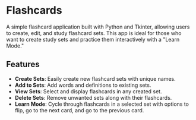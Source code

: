 # Flashcards
A simple flashcard application built with Python and Tkinter, allowing users to create, edit, and study flashcard sets. This app is ideal for those who want to create study sets and practice them interactively with a "Learn Mode."

## Features

- **Create Sets**: Easily create new flashcard sets with unique names.
- **Add to Sets**: Add words and definitions to existing sets.
- **View Sets**: Select and display flashcards in any created set.
- **Delete Sets**: Remove unwanted sets along with their flashcards.
- **Learn Mode**: Cycle through flashcards in a selected set with options to flip, go to the next card, and go to the previous card.
